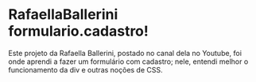 # RafaellaBallerini formulario.cadastro!

Este projeto da Rafaella Ballerini, postado no canal dela no Youtube, foi onde aprendi a fazer um formulário com cadastro; nele, entendi melhor o funcionamento da div e outras noções de CSS. 
